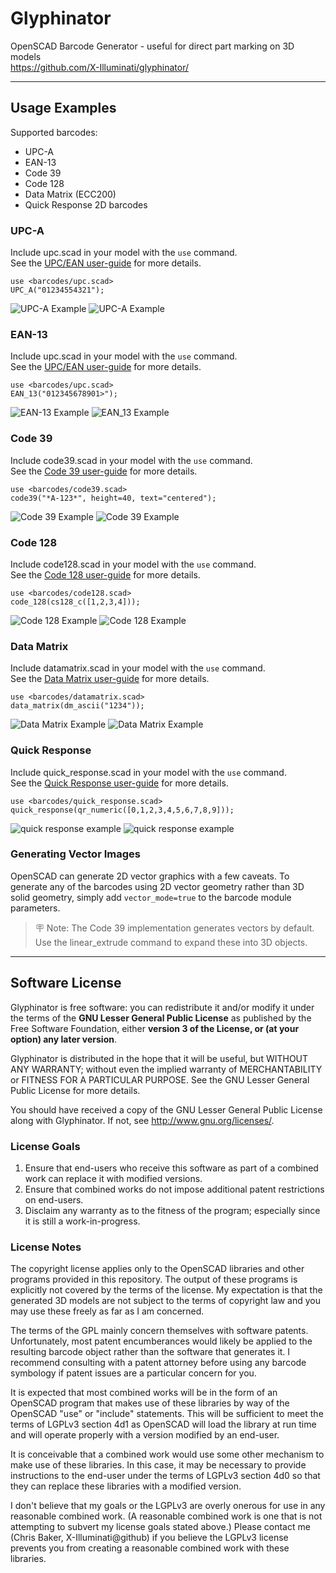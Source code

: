 # Glyphinator
OpenSCAD Barcode Generator - useful for direct part marking on 3D models  
https://github.com/X-Illuminati/glyphinator/

---

## Usage Examples
Supported barcodes:
* UPC-A
* EAN-13
* Code 39
* Code 128
* Data Matrix (ECC200)
* Quick Response 2D barcodes

### UPC-A
Include upc.scad in your model with the `use` command.  
See the [UPC/EAN user-guide](doc/upc.md) for more details.

```
use <barcodes/upc.scad>
UPC_A("01234554321");
```
![UPC-A Example](doc/upc_a-example.png)
![UPC-A Example](doc/upc_a-example2.png)

### EAN-13
Include upc.scad in your model with the `use` command.  
See the [UPC/EAN user-guide](doc/upc.md) for more details.

```
use <barcodes/upc.scad>
EAN_13("012345678901>");
```
![EAN-13 Example](doc/ean_13-example.png)
![EAN_13 Example](doc/ean_13-example2.png)

### Code 39
Include code39.scad in your model with the `use` command.  
See the [Code 39 user-guide](doc/code39.md) for more details.

```
use <barcodes/code39.scad>
code39("*A-123*", height=40, text="centered");
```
![Code 39 Example](doc/code39-example.png)
![Code 39 Example](doc/code39-example2.png)

### Code 128
Include code128.scad in your model with the `use` command.  
See the [Code 128 user-guide](doc/code128.md) for more details.

```
use <barcodes/code128.scad>
code_128(cs128_c([1,2,3,4]));
```
![Code 128 Example](doc/code_128-example.png)
![Code 128 Example](doc/code_128-example2.png)

### Data Matrix
Include datamatrix.scad in your model with the `use` command.  
See the [Data Matrix user-guide](doc/datamatrix.md) for more details.

```
use <barcodes/datamatrix.scad>
data_matrix(dm_ascii("1234"));
```
![Data Matrix Example](doc/datamatrix-example.png)
![Data Matrix Example](doc/datamatrix-example2.png)

### Quick Response
Include quick_response.scad in your model with the `use` command.  
See the [Quick Response user-guide](doc/quick_response.md) for more details.

```
use <barcodes/quick_response.scad>
quick_response(qr_numeric([0,1,2,3,4,5,6,7,8,9]));
```
![quick response example](doc/quick_response-example.png)
![quick response example](doc/quick_response-example2.png)

### Generating Vector Images
OpenSCAD can generate 2D vector graphics with a few caveats.
To generate any of the barcodes using 2D vector geometry rather than 3D solid
geometry, simply add `vector_mode=true` to the barcode module parameters.

> 🪧 Note: The Code 39 implementation generates vectors by default.
> Use the linear_extrude command to expand these into 3D objects.

---

## Software License
Glyphinator is free software: you can redistribute it and/or modify
it under the terms of the **GNU Lesser General Public License** as published by
the Free Software Foundation, either **version 3 of the License, or
(at your option) any later version**.

Glyphinator is distributed in the hope that it will be useful,
but WITHOUT ANY WARRANTY; without even the implied warranty of
MERCHANTABILITY or FITNESS FOR A PARTICULAR PURPOSE.  See the
GNU Lesser General Public License for more details.

You should have received a copy of the GNU Lesser General Public License
along with Glyphinator.  If not, see <http://www.gnu.org/licenses/>.

### License Goals
1. Ensure that end-users who receive this software as part of a combined work
   can replace it with modified versions.
2. Ensure that combined works do not impose additional patent restrictions on
   end-users.
3. Disclaim any warranty as to the fitness of the program; especially since it
   is still a work-in-progress.

### License Notes
The copyright license applies only to the OpenSCAD libraries and other programs
provided in this repository. The output of these programs is explicitly not
covered by the terms of the license.
My expectation is that the generated 3D models are not subject to the terms of
copyright law and you may use these freely as far as I am concerned.

The terms of the GPL mainly concern themselves with software patents.
Unfortunately, most patent encumberances would likely be applied to the
resulting barcode object rather than the software that generates it.
I recommend consulting with a patent attorney before using any barcode
symbology if patent issues are a particular concern for you.

It is expected that most combined works will be in the form of an OpenSCAD
program that makes use of these libraries by way of the OpenSCAD "use" or
"include" statements. This will be sufficient to meet the terms of LGPLv3
section 4d1 as OpenSCAD will load the library at run time and will operate
properly with a version modified by an end-user.

It is conceivable that a combined work would use some other mechanism to make
use of these libraries. In this case, it may be necessary to provide
instructions to the end-user under the terms of LGPLv3 section 4d0 so that they
can replace these libraries with a modified version.

I don't believe that my goals or the LGPLv3 are overly onerous for use in any
reasonable combined work. (A reasonable combined work is one that is not
attempting to subvert my license goals stated above.) 
Please contact me (Chris Baker, X-Illuminati@github) if you believe the LGPLv3
license prevents you from creating a reasonable combined work with these
libraries.
